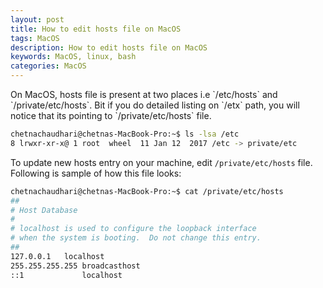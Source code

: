 ```yaml
---
layout: post
title: How to edit hosts file on MacOS
tags: MacOS
description: How to edit hosts file on MacOS
keywords: MacOS, linux, bash
categories: MacOS
---
```

<div class="toc"></div>
On MacOS, hosts file is present at two places i.e `/etc/hosts` and `/private/etc/hosts`. Bit if you do detailed listing on `/etx` path, you will notice that its pointing to `/private/etc/hosts` file.

```bash
chetnachaudhari@chetnas-MacBook-Pro:~$ ls -lsa /etc
8 lrwxr-xr-x@ 1 root  wheel  11 Jan 12  2017 /etc -> private/etc
```

To update new hosts entry on your machine, edit `/private/etc/hosts` file. Following is sample of how this file looks:

```bash
chetnachaudhari@chetnas-MacBook-Pro:~$ cat /private/etc/hosts
##
# Host Database
#
# localhost is used to configure the loopback interface
# when the system is booting.  Do not change this entry.
##
127.0.0.1	localhost
255.255.255.255	broadcasthost
::1             localhost
```
